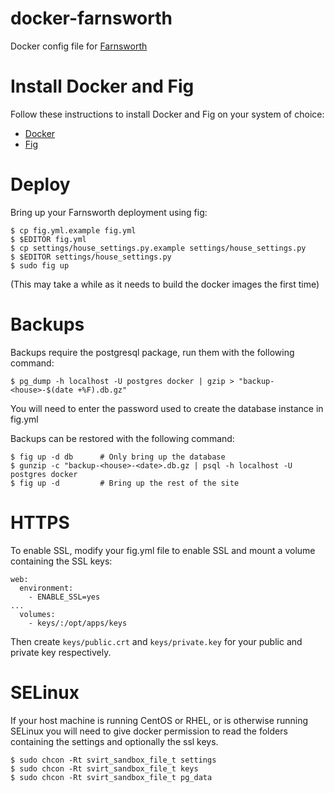 # docker-farnsworth

Docker config file for [Farnsworth](https://github.com/knagra/farnsworth)

# Install Docker and Fig

Follow these instructions to install Docker and Fig on your system of choice:

- [Docker](http://docs.docker.com/installation/)
- [Fig](http://www.fig.sh/install.html)

# Deploy

Bring up your Farnsworth deployment using fig:

```
$ cp fig.yml.example fig.yml
$ $EDITOR fig.yml
$ cp settings/house_settings.py.example settings/house_settings.py
$ $EDITOR settings/house_settings.py
$ sudo fig up
```

(This may take a while as it needs to build the docker images the first time)

# Backups

Backups require the postgresql package, run them with the following command:

```
$ pg_dump -h localhost -U postgres docker | gzip > "backup-<house>-$(date +%F).db.gz"
```

You will need to enter the password used to create the database instance in fig.yml

Backups can be restored with the following command:

```
$ fig up -d db      # Only bring up the database
$ gunzip -c "backup-<house>-<date>.db.gz | psql -h localhost -U postgres docker
$ fig up -d         # Bring up the rest of the site
```

# HTTPS

To enable SSL, modify your fig.yml file to enable SSL and mount a volume containing the SSL keys:

```
web:
  environment:
    - ENABLE_SSL=yes
...
  volumes:
    - keys/:/opt/apps/keys
```

Then create `keys/public.crt` and `keys/private.key` for your public and private key respectively.

# SELinux

If your host machine is running CentOS or RHEL, or is otherwise running SELinux you will need to give docker permission to read the folders containing the settings and optionally the ssl keys.

```
$ sudo chcon -Rt svirt_sandbox_file_t settings
$ sudo chcon -Rt svirt_sandbox_file_t keys
$ sudo chcon -Rt svirt_sandbox_file_t pg_data
```
